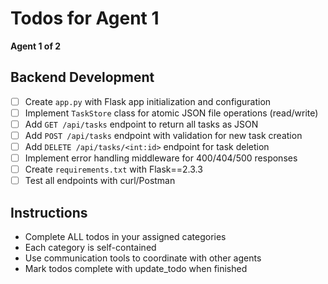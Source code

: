 # Todos for Agent 1

**Agent 1 of 2**

## Backend Development
- [ ] Create `app.py` with Flask app initialization and configuration
- [ ] Implement `TaskStore` class for atomic JSON file operations (read/write)
- [ ] Add `GET /api/tasks` endpoint to return all tasks as JSON
- [ ] Add `POST /api/tasks` endpoint with validation for new task creation
- [ ] Add `DELETE /api/tasks/<int:id>` endpoint for task deletion
- [ ] Implement error handling middleware for 400/404/500 responses
- [ ] Create `requirements.txt` with Flask==2.3.3
- [ ] Test all endpoints with curl/Postman

## Instructions
- Complete ALL todos in your assigned categories
- Each category is self-contained
- Use communication tools to coordinate with other agents
- Mark todos complete with update_todo when finished
